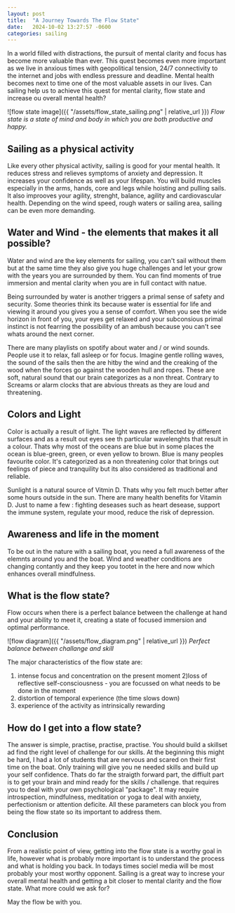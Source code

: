 ```yaml
---
layout: post
title:  "A Journey Towards The Flow State"
date:   2024-10-02 13:27:57 -0600
categories: sailing
---
```

In a world filled with distractions, the pursuit of mental clarity and focus has become more valuable than ever. This quest becomes even more important as we live in anxious times with geopolitical tension, 24/7 connectivity to the internet and jobs with endless pressure and deadline. Mental health becomes next to time one of the most valuable assets in our lives. Can sailing help us to achieve this quest for mental clarity, flow state and increase ou overall mental health?

![flow state image]({{ "/assets/flow_state_sailing.png" | relative_url }})
*Flow state is a state of mind and body in which you are both productive and happy.*

## Sailing as a physical activity

Like every other physical activity, sailing is good for your mental health. It reduces stress and relieves symptoms of anxiety and depression. It increases your confidence as well as your lifespan.
You will build muscles especially in the arms, hands, core and legs while hoisting and pulling sails. It also improoves your agility, strenght, balance, agility and cardiovascular health. Depending on the wind speed, rough waters or sailing area, sailing can be even more demanding.

## Water and Wind - the elements that makes it all possible?
Water and wind are the key elements for sailing, you can't sail without them but at the same time they also give you huge challenges and let your grow with the years you are surrounded by them. You can find moments of true immersion and mental clarity when you are in full contact with natue.

Being surrounded by water is another triggers a primal sense of safety and security. Some theories think its because water is essential for life and viewing it around you gives you a sense of comfort. When you see the wide horizon in front of you, your eyes get relaxed and your subconsious primal instinct is not fearring the possibility of an ambush because you can't see whats around the next corner.

There are many playlists on spotify about water and / or wind sounds. People use it to relax, fall asleep or for focus. Imagine gentle rolling waves, the sound of the sails then the are hitby the wind and the creaking of the wood when the forces go against the wooden hull and ropes. These are soft, natural sound that our brain categorizes as a non threat. Contrary to Screams or alarm clocks that are abvious threats as they are loud and threatening.  

## Colors and Light

Color is actually a result of light. The light waves are reflected by different surfaces and as a result out eyes see th particular wavelenghts that result in a colour. Thats why most of the oceans are blue but in some places the ocean is blue-green, green, or even yellow to brown.
Blue is many peoples favourite color. It's categorized as a non threatening color that brings out feelings of piece and tranquility but its also considered as traditional and reliable.

Sunlight is a natural source of Vitmin D. Thats why you felt much better after some hours outside in the sun. There are many health benefits for Vitamin D. Just to name a few : fighting deseases such as heart desease, support the immune system, regulate your mood, reduce the risk of depression.

## Awareness and life in the moment
To be out in the nature with a sailing boat, you need a full awareness of the elemnts around you and the boat. Wind and weather conditions are changing contantly and they keep you tootet in the here and now which enhances overall mindfulness. 

## What is the flow state?
Flow occurs when there is a perfect balance between the challenge at hand and your ability to meet it, creating a state of focused immersion and optimal performance.

![flow diagram]({{ "/assets/flow_diagram.png" | relative_url }})
*Perfect balance between challange and skill*

The major characteristics of the flow state are:

1) intense focus and concentration on the present moment
2)loss of reflective self-consciousness - you are focussed on what needs to be done in the moment
3) distortion of temporal experience (the time slows down)
4) experience of the activity as intrinsically rewarding 


## How do I get into a flow state?

The answer is simple, practise, practise, practise. You should build a skillset ad find the right level of challenge for our skills.
At the beginning this might be hard, I had a lot of students that are nervous and scared on their first time on the boat. Only training will give you ne needed skills and build up your self confidence. Thats do far the straigth forward part, the diffiult part is to get your brain and mind ready for the skills / challenge. that requires you to deal with your own psychological "package". It may require introspection, mindfulness, meditation or yoga to deal with anxiety, perfectionism or attention deficite. All these parameters can block you from being the flow state so its important to address them. 

## Conclusion
From a realistic point of view, getting into the flow state is a worthy goal in life, however what is probably more important is to understand the process and what is holding you back. In todays times sociel media will be most probably your most worthy opponent. Sailing is a great way to increse your overall mental health and getting a bit closer to mental clarity and the flow state. What more could we ask for?

May the flow be with you.